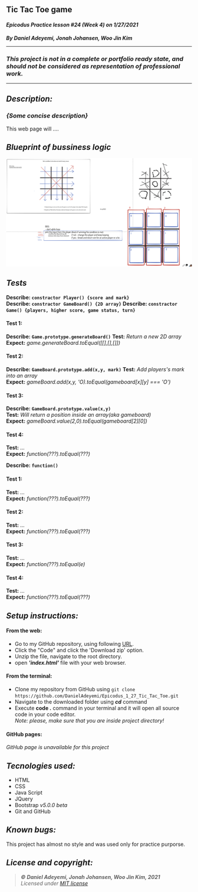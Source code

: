 ## Tic Tac Toe game
#### *Epicodus Practice lesson #24 (Week 4) on 1/27/2021*
***By Daniel Adeyemi, Jonah Johansen,  Woo Jin Kim***
___
### *This project is not in a complete or portfolio ready state, and should not be considered as representation of professional work.*
---
## *Description:*
### *{Some concise description}* 
This web page will ....

## *Blueprint of bussiness logic*
![img](img/whiteboard.png)

## *Tests*

**Describe: `constractor Player() {score and mark}`**   
**Describe: `constractor GameBoard() {2D array}`**
**Describe: `constractor Game() {players, higher score, game status, turn}`**      
#### Test 1:
**Describe: `Game.prototype.generateBoard()`**
**Test:** *Return a new 2D array*   
**Expect:** *game.generateBoard.toEqual([[],[],[]])* 
#### Test 2:  
**Describe: `GameBoard.prototype.add(x,y, mark)`** 
**Test:** *Add players's mark into an array*   
**Expect:** *gameBoard.add(x,y, 'O).toEqual(gameboard[x][y] === 'O')* 
#### Test 3:
**Describe: `GameBoard.prototype.value(x,y)`**   
**Test:** *Will return a position inside an array(aka gameboard)*   
**Expect:** *gameBoard.value(2,0).toEqual(gameboard[2][0])*   
#### Test 4:   
**Test:** *...*   
**Expect:** *function(???).toEqual(???)* 

**Describe: `function()`**   
#### Test 1:
**Test:** *...*   
**Expect:** *function(???).toEqual(???)* 
#### Test 2:   
**Test:** *...*   
**Expect:** *function(???).toEqual(???)* 
#### Test 3:   
**Test:** *...*   
**Expect:** *function(???).toEqual(e)*   
#### Test 4:   
**Test:** *...*   
**Expect:** *function(???).toEqual(???)* 

## *Setup instructions:*
#### From the web:
* Go to my GitHub repository, using following [URL](https://github.com/DanielAdeyemi/Epicodus_1_27_Tic_Tac_Toe.git).
* Click the "Code" and click the 'Download zip' option.
* Unzip the file, navigate to the root directory.
* open ***'index.html'*** file with your web browser.
#### From the terminal: 
* Clone my repository from GitHub using `git clone https://github.com/DanielAdeyemi/Epicodus_1_27_Tic_Tac_Toe.git`
* Navigate to the downloaded folder using ***cd*** command
* Execute **code .** command in your terminal and it will open all source code in your code editor.    
*Note: please, make sure that you are inside project directory!*
#### GitHub pages:
*GitHub page is unavailable for this project*

## *Tecnologies used:*
* HTML
* CSS
* Java Script
* JQuery
* Bootstrap *v5.0.0 beta*
* Git and GitHub

## *Known bugs:*
This project has almost no style and was used only for practice purporse.

## *License and copyright:*

> ***© Daniel Adeyemi, Jonah Johansen,  Woo Jin Kim, 2021***   
> *Licensed under [MIT license](https://mit-license.org/)*